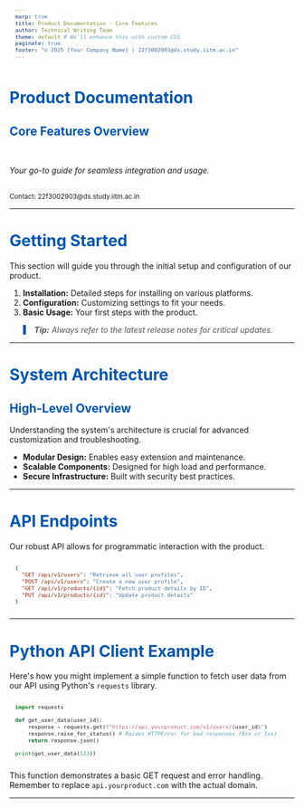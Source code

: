 ```yaml
---
marp: true
title: Product Documentation - Core Features
author: Technical Writing Team
theme: default # We'll enhance this with custom CSS
paginate: true
footer: "© 2025 [Your Company Name] | 22f3002903@ds.study.iitm.ac.in"
---
```


<style>
  /* Custom Marp Theme Specification */
  section {
    background-color: #f0f8ff; /* AliceBlue background */
    color: #333; /* Dark grey text */
    font-family: Arial, sans-serif;
    padding: 40px; /* Add some padding */
  }
  h1,
  h2,
  h3 {
    color: #0056b3; /* Dark blue headings */
  }
  a {
    color: #007bff; /* Blue links */
  }
  blockquote {
    border-left: 5px solid #0056b3;
    padding-left: 15px;
    color: #555;
    font-style: italic;
  }
  pre {
    background-color: #e9ecef; /* Light grey for code blocks */
    border-radius: 5px;
    padding: 10px;
    font-size: 0.8em;
  }
</style>

<!-- _class: lead -->
# Product Documentation

## Core Features Overview

<br/>
<p><i>Your go-to guide for seamless integration and usage.</i></p>
<br/>
<small>Contact: 22f3002903@ds.study.iitm.ac.in</small>

---

<!-- _backgroundColor: #e6f7ff -->
<!-- _color: #003366 -->
# Getting Started

This section will guide you through the initial setup and configuration of our product.

1.  **Installation:** Detailed steps for installing on various platforms.
2.  **Configuration:** Customizing settings to fit your needs.
3.  **Basic Usage:** Your first steps with the product.

> **Tip:** Always refer to the latest release notes for critical updates.

---

<!-- _background-image: url('https://github.com/saachi14/product-documentation-marp/blob/main/background.jpg') -->
<!-- You would replace the placeholder URL with your actual image URL -->
<!-- For a local image, you'd push it to GitHub and use a relative path like: url('../images/architecture.png') -->
<!-- _background-opacity: 0.6 -->
<!-- _color: #333 -->
# System Architecture

## High-Level Overview

Understanding the system's architecture is crucial for advanced customization and troubleshooting.

*   **Modular Design:** Enables easy extension and maintenance.
*   **Scalable Components:** Designed for high load and performance.
*   **Secure Infrastructure:** Built with security best practices.

---

# API Endpoints

Our robust API allows for programmatic interaction with the product.

```json
{
  "GET /api/v1/users": "Retrieve all user profiles",
  "POST /api/v1/users": "Create a new user profile",
  "GET /api/v1/products/{id}": "Fetch product details by ID",
  "PUT /api/v1/products/{id}": "Update product details"
}
```
---

# Python API Client Example

Here's how you might implement a simple function to fetch user data from our API using Python's `requests` library.

```python
import requests

def get_user_data(user_id):
    response = requests.get(f"https://api.yourproduct.com/v1/users/{user_id}")
    response.raise_for_status() # Raises HTTPError for bad responses (4xx or 5xx)
    return response.json()

print(get_user_data(123))
```

This function demonstrates a basic GET request and error handling. Remember to replace `api.yourproduct.com` with the actual domain.

---
